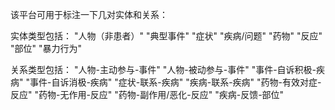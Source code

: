 该平台可用于标注一下几对实体和关系：

实体类型包括：
"人物（非患者）"
"典型事件"
"症状"
"疾病/问题"
"药物"
"反应"
"部位"
"暴力行为"


关系类型包括：
"人物-主动参与-事件"
"人物-被动参与-事件"
"事件-自诉积极-疾病"
"事件-自诉消极-疾病"
"症状-联系-疾病"
"疾病-联系-疾病"
"药物-有效对症-反应"
"药物-无作用-反应"
"药物-副作用/恶化-反应"
"疾病-反馈-部位"

